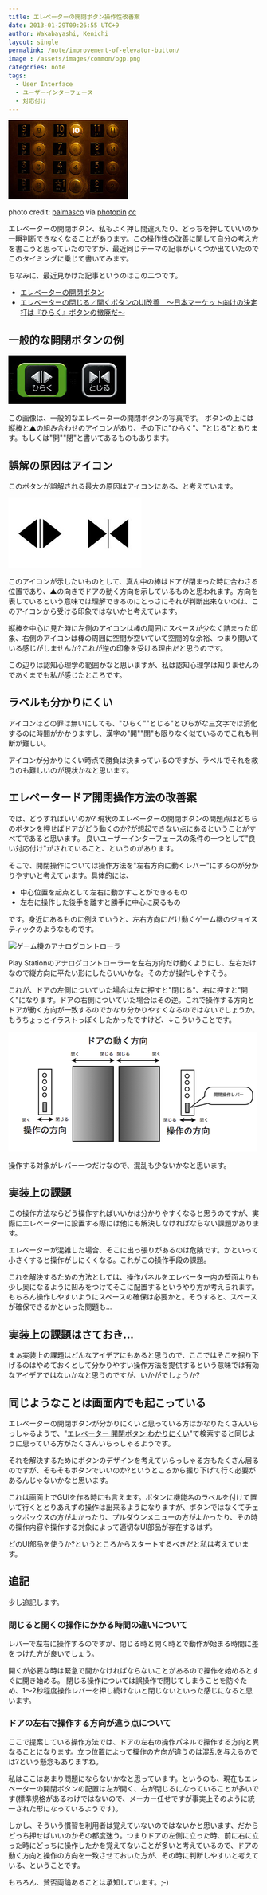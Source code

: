 ```yaml
---
title: エレベーターの開閉ボタン操作性改善案
date: 2013-01-29T09:26:55 UTC+9
author: Wakabayashi, Kenichi
layout: single
permalink: /note/improvement-of-elevator-button/
image : /assets/images/common/ogp.png
categories: note
tags:
  - User Interface
  - ユーザーインターフェース
  - 対応付け
---
```

![elevator](/assets/images/2013/01/small_338663263.jpg)

photo credit: [palmasco](http://www.flickr.com/photos/palmasco/338663263/) via [photopin](http://photopin.com) [cc](http://creativecommons.org/licenses/by-nc-nd/2.0/)

エレベーターの開閉ボタン、私もよく押し間違えたり、どっちを押していいのか一瞬判断できなくなることがあります。この操作性の改善に関して自分の考え方を書こうと思っていたのですが、最近同じテーマの記事がいくつか出ていたのでこのタイミングに乗じて書いてみます。

ちなみに、最近見かけた記事というのはこの二つです。

- [エレベーターの開閉ボタン](https://jypg.net/works/2422)
- [エレベーターの閉じる／開くボタンのUI改善　～日本マーケット向けの決定打は『ひらく』ボタンの撤廃だ～](http://d.hatena.ne.jp/wa-ren/20130129/p1)


## 一般的な開閉ボタンの例
![エレベーター開閉ボタン](/assets/images/2013/01/elevator.jpg)

この画像は、一般的なエレベーターの開閉ボタンの写真です。
ボタンの上には縦棒と▲の組み合わせのアイコンがあり、その下に"ひらく"、"とじる"とあります。もしくは"開""閉"と書いてあるものもあります。

## 誤解の原因はアイコン
このボタンが誤解される最大の原因はアイコンにある、と考えています。

![開閉の向き](/assets/images/2013/01/direction.jpg)

このアイコンが示したいものとして、真ん中の棒はドアが閉まった時に合わさる位置であり、▲の向きでドアの動く方向を示しているものと思われます。方向を表しているという意味では理解できるのにとっさにそれが判断出来ないのは、このアイコンから受ける印象ではないかと考えています。

<span class="emphasis">縦棒を中心に見た時に左側のアイコンは棒の周囲にスペースが少なく詰まった印象、右側のアイコンは棒の周囲に空間が空いていて空間的な余裕、つまり開いている感じがしませんか?これが逆の印象を受ける理由だと思うのです。</span>

この辺りは認知心理学の範囲かなと思いますが、私は認知心理学は知りませんのであくまでも私が感じたところです。

## ラベルも分かりにくい
アイコンほどの罪は無いにしても、"ひらく""とじる"とひらがな三文字では消化するのに時間がかかりますし、漢字の"開""閉"も限りなく似ているのでこれも判断が難しい。

アイコンが分かりにくい時点で勝負は決まっているのですが、ラベルでそれを救うのも難しいのが現状かなと思います。

## エレベータードア開閉操作方法の改善案
では、どうすればいいのか?
現状のエレベーターの開閉ボタンの問題点はどちらのボタンを押せばドアがどう動くのか?が想起できない点にあるということがすべてであると思います。
良いユーザーインターフェースの条件の一つとして"良い対応付け"がされていること、というのがあります。

そこで、<span class="emphasis">開閉操作については操作方法を"左右方向に動くレバー"にするのが分かりやすいと考えています。</span>具体的には、


- 中心位置を起点として左右に動かすことができるもの
- 左右に操作した後手を離すと勝手に中心に戻るもの


です。身近にあるものに例えていうと、左右方向にだけ動くゲーム機のジョイスティックのようなものです。

![ゲーム機のアナログコントローラ](/assets/images/2013/01/PlayStation_3_SIXAXIS_controller-300x210.png)

Play Stationのアナログコントローラーを左右方向だけ動くようにし、左右だけなので縦方向に平たい形にしたらいいかな。その方が操作しやすそう。

これが、ドアの左側についていた場合は左に押すと"閉じる"、右に押すと"開く"になります。ドアの右側についていた場合はその逆。これで操作する方向とドアが動く方向が一致するのでかなり分かりやすくなるのではないでしょうか。
もうちょっとイラストっぽくしたかったですけど、↓こういうことです。

![開閉操作レバー](/assets/images/2013/01/aab5144b87e0251a9d176abf21c1eacb.png)

操作する対象がレバー一つだけなので、混乱も少ないかなと思います。

## 実装上の課題
この操作方法ならどう操作すればいいかは分かりやすくなると思うのですが、実際にエレベーターに設置する際には他にも解決しなければならない課題があります。

エレベーターが混雑した場合、そこに出っ張りがあるのは危険です。かといって小さくすると操作がしにくくなる。これがこの操作手段の課題。

これを解決するための方法としては、操作パネルをエレベーター内の壁面よりも少し奥になるように凹みをつけてそこに配置するというやり方が考えられます。もちろん操作しやすいようにスペースの確保は必要かと。そうすると、スペースが確保できるかといった問題も...

## 実装上の課題はさておき...
まぁ実装上の課題はどんなアイデアにもあると思うので、ここではそこを掘り下げるのはやめておくとして分かりやすい操作方法を提供するという意味では有効なアイデアではないかなと思うのですが、いかがでしょうか?

## 同じようなことは画面内でも起こっている
エレベーターの開閉ボタンが分かりにくいと思っている方はかなりたくさんいらっしゃるようで、"[エレベーター 開閉ボタン わかりにくい](https://www.google.co.jp/search?client=safari&amp;rls=en&amp;q=%E3%82%A8%E3%83%AC%E3%83%99%E3%83%BC%E3%82%BF%E3%83%BC+%E9%96%8B%E9%96%89%E3%83%9C%E3%82%BF%E3%83%B3+%E3%82%8F%E3%81%8B%E3%82%8A%E3%81%AB%E3%81%8F%E3%81%84&amp;ie=UTF-8&amp;oe=UTF-8&amp;redir_esc=&amp;ei=GloHUYPrH43RkgXb9YGoCA)"で検索すると同じように思っている方がたくさんいらっしゃるようです。

それを解決するためにボタンのデザインを考えていらっしゃる方もたくさん居るのですが、そもそもボタンでいいのか?というところから掘り下げて行く必要があるんじゃないかなと思います。

これは画面上でGUIを作る時にも言えます。ボタンに機能名のラベルを付けて置いて行くととりあえずの操作は出来るようになりますが、ボタンではなくてチェックボックスの方がよかったり、プルダウンメニューの方がよかったり、その時の操作内容や操作する対象によって適切なUI部品が存在するはず。

どのUI部品を使うか?というところからスタートするべきだと私は考えています。

## 追記
少し追記します。

### 閉じると開くの操作にかかる時間の違いについて
レバーで左右に操作するのですが、閉じる時と開く時とで動作が始まる時間に差をつけた方が良いでしょう。

開くが必要な時は緊急で開かなければならないことがあるので操作を始めるとすぐに開き始める。
閉じる操作については誤操作で閉じてしまうことを防ぐため、1〜2秒程度操作レバーを押し続けないと閉じないといった感じになると思います。

### ドアの左右で操作する方向が違う点について
ここで提案している操作方法では、ドアの左右の操作パネルで操作する方向と異なることになります。立つ位置によって操作の方向が違うのは混乱を与えるのでは?という懸念もありますね。

私はここはあまり問題にならないかなと思っています。というのも、現在もエレベーターの開閉ボタンの配置は左が開く、右が閉じるになっていることが多いです(標準規格があるわけではないので、メーカー任せですが事実上そのように統一された形になっているようです)。

しかし、そういう慣習を利用者は覚えていないのではないかと思います、だからどっち押せばいいのかその都度迷う。つまりドアの左側に立った時、前に右に立った時にどっちに操作したかを覚えてないことが多いと考えているので、ドアの動く方向と操作の方向を一致させておいた方が、その時に判断しやすいと考えている、ということです。

もちろん、賛否両論あることは承知しています。;-)